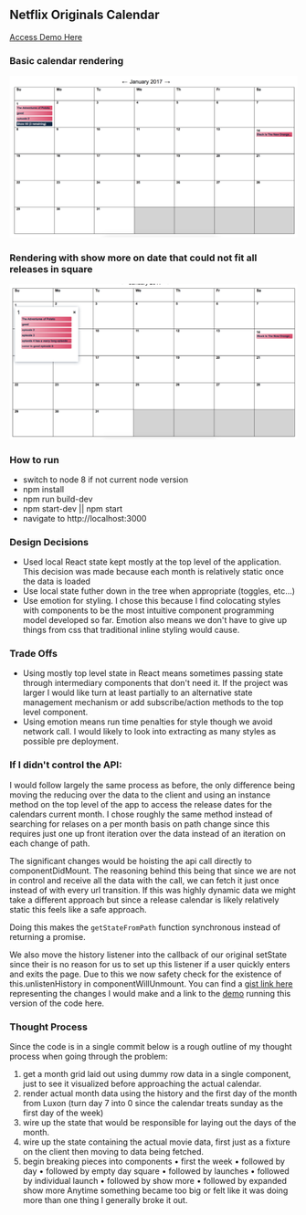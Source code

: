 ## Netflix Originals Calendar

<a href="https://netflix-gpxrkvbvbq.now.sh/calendar/2017/1">Access Demo Here</a>

### Basic calendar rendering
<img src="./month.png" />

### Rendering with show more on date that could not fit all releases in square
<img src="./showmore.png" />

### How to run

* switch to node 8 if not current node version
* npm install
* npm run build-dev
* npm start-dev || npm start
* navigate to http://localhost:3000

### Design Decisions

* Used local React state kept mostly at the top level of the application. This decision was made because each month is relatively static once the data is loaded
* Use local state futher down in the tree when appropriate (toggles, etc...)
* Use emotion for styling. I chose this because I find colocating styles with components to be the most intuitive component programming model developed so far. Emotion also means we don't have to give up things from css that traditional inline styling would cause.


### Trade Offs

* Using mostly top level state in React means sometimes passing state through intermediary components that don't need it. If the project was larger I would like turn at least partially to an alternative state management mechanism or add subscribe/action methods to the top level component. 
* Using emotion means run time penalties for style though we avoid network call. I would likely to look into extracting as many styles as possible pre deployment.


### If I didn't control the API:

I would follow largely the same process as before, the only difference being moving the reducing over the data to the client and using an instance method on the top level of the app to access the release dates for the calendars current month. I chose roughly the same method instead of searching for relases on a per month basis on path change since this requires just one up front iteration over the data instead of an iteration on each change of path.

The significant changes would be hoisting the api call directly to componentDidMount. The reasoning behind this being that since we are not in control and receive all the data with the call, we can fetch it just once instead of with every url transition. If this was highly dynamic data we might take a different approach but since a release calendar is likely relatively static this feels like a safe approach.

Doing this makes the `getStateFromPath` function synchronous instead of returning a promise.

We also move the history listener into the callback of our original setState since their is no reason for us to set up this listener if a user quickly enters and exits the page. Due to this we now safety check for the existence of this.unlistenHistory in componentWillUnmount. You can find a <a href="https://gist.github.com/conorhastings/4414e7daa661af9dd2c135550015dc50">gist link here</a> representing the changes I would make and a link to the <a href="https://netflix-fyuloseqig.now.sh/calendar/2017/1">demo</a> running this version of the code here.

### Thought Process

Since the code is in a single commit below is a rough outline of my thought process when going through the problem:

1. get a month grid laid out using dummy row data in a single component, just to see it visualized before approaching the actual calendar.
2.  render actual month data using the history and the first day of the month from Luxon (turn day 7 into 0 since the calendar treats sunday as the first day of the week)
3.  wire up the state that would be responsible for laying out the days of the month.
4. wire up the state containing the actual movie data, first just as a fixture on the client then moving to data being fetched.
5. begin breaking pieces into components
    •    first the week
    •    followed by day
    •    followed by empty day square
    •    followed by launches
    •    followed by individual launch
    •    followed by show more
    •    followed by expanded show more
Anytime something became too big or felt like it was doing more than one thing I generally broke it out. 

